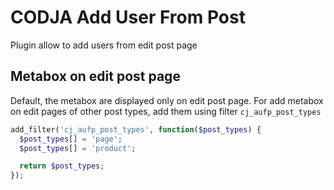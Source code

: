 # CODJA Add User From Post
Plugin allow to add users from edit post page

## Metabox on edit post page
Default, the metabox are displayed only on edit post page. For add metabox on edit pages of other post types, add them using filter `cj_aufp_post_types`

```php
add_filter('cj_aufp_post_types', function($post_types) {
  $post_types[] = 'page';
  $post_types[] = 'product';

  return $post_types;
});
```